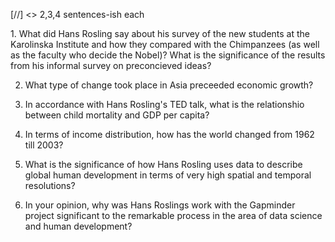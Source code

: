 [//] <> 2,3,4 sentences-ish each

<heading> 1. What did Hans Rosling say about his survey of the new students at the Karolinska Institute and how they compared with the Chimpanzees (as well as the faculty who decide the Nobel)? What is the significance of the results from his informal survey on preconcieved ideas?

2. What type of change took place in Asia preceeded economic growth?

3. In accordance with Hans Rosling's TED talk, what is the relationshio between child mortality and GDP per capita?

4. In terms of income distribution, how has the world changed from 1962 till 2003?

5. What is the significance of how Hans Rosling uses data to describe global human development in terms of very high spatial and temporal resolutions?

6. In your opinion, why was Hans Roslings work with the Gapminder project significant to the remarkable process in the area of data science and human development?
